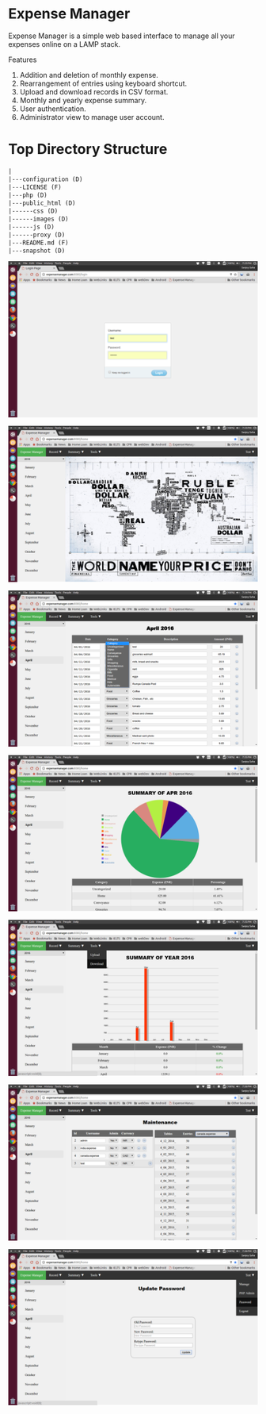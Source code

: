 # Expense Manager

Expense Manager is a simple web based interface to manage all your expenses online on a LAMP stack.

Features

1. Addition and deletion of monthly expense.
2. Rearrangement of entries using keyboard shortcut.
3. Upload and download records in CSV format. 
4. Monthly and yearly expense summary. 
5. User authentication. 
6. Administrator view to manage user account.

# Top Directory Structure

    |
    |---configuration (D)
    |---LICENSE (F)
    |---php (D)
    |---public_html (D)
    |------css (D)
    |------images (D)
    |------js (D)
    |------proxy (D)
    |---README.md (F)
    |---snapshot (D)
   
![Alt text](/snapshot/login.png?raw=true "Login Page")

![Alt text](/snapshot/home.png?raw=true  "Home Page")

![Alt text](/snapshot/expenses.png?raw=true "Expense Page")

![Alt text](/snapshot/monthly_summary.png?raw=true "Monthly Summary Page")

![Alt text](/snapshot/yearly_summary.png?raw=true "Yearly Summary Page")

![Alt text](/snapshot/admin.png?raw=true "Maintanence Page")

![Alt text](/snapshot/update_pwd.png?raw=true "Password Update Page")

